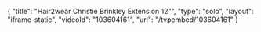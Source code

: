 {
    "title": "Hair2wear Christie Brinkley Extension  12\"",
    "type": "solo",
    "layout": "iframe-static",
    "videoId": "103604161",
    "url": "\/tvpembed\/103604161"
}